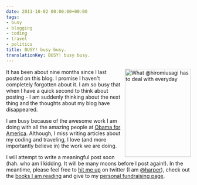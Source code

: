 ```yaml
---
date: 2011-10-02 00:00:00+00:00
tags:
- busy
- blogging
- coding
- travel
- politics
title: BUSY! busy busy.
translationKey: BUSY! busy busy.
---
```


<img src="http://farm7.static.flickr.com/6014/5933954537_392b0caa83_m.jpg" width="180" height="240" alt="What @hiromiusagi has to deal with everyday" align="right">

It has been about nine months since I last posted on this blog. I promise I haven't completely forgotten about it. I am so busy that when I have a quick second to  think about posting - I am suddenly thinking about the next thing and the thoughts about my blog have disappeared.

I am busy because of the awesome work I am doing with all the amazing people at [Obama for America](http://barackobama.com). Although, I miss writing articles about my coding and traveling, I love (and more importantly believe in) the work we are doing. 

I will attempt to write a meaningful post soon (hah. who am I kidding. It will be many moons before I post again!). In the meantime, please feel free to [hit me up](https://twitter.com/intent/tweet?text=@harper+yo) on twitter (I am  [@harper](https://twitter.com/intent/follow?screen_name=harper)), check out the [books I am reading](https://harperreed.org/books) and give to my [personal fundraising page](https://donate.barackobama.com/page/outreach/view/2012/harper).
